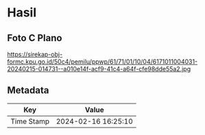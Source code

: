 # Hasil

## Foto C Plano

https://sirekap-obj-formc.kpu.go.id/50c4/pemilu/ppwp/61/71/01/10/04/6171011004031-20240215-014731--a010e14f-acf9-41c4-a64f-cfe98dde55a2.jpg


## Metadata

| Key        | Value               |
| ---------- | ------------------- |
| Time Stamp | 2024-02-16 16:25:10 |



